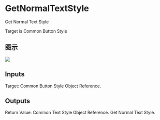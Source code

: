 # GetNormalTextStyle

Get Normal Text Style

Target is Common Button Style

## 图示

![]($-20221218-18211428.png)

## Inputs

Target: Common Button Style Object Reference.  

## Outputs

Return Value: Common Text Style Object Reference. Get Normal Text Style.

